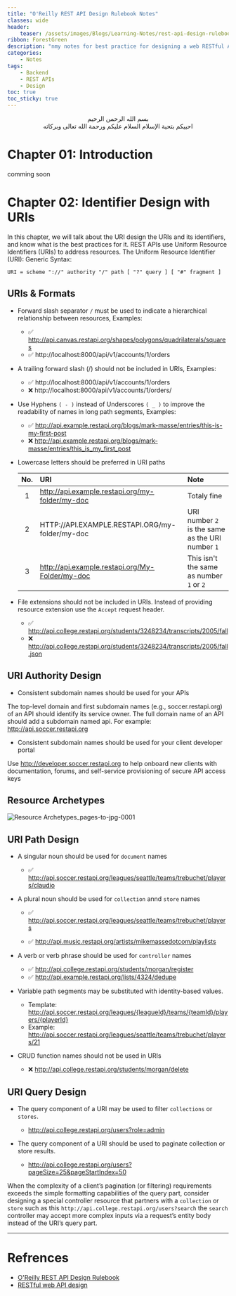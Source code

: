```yaml
---
title: "O'Reilly REST API Design Rulebook Notes"
classes: wide
header:
    teaser: /assets/images/Blogs/Learning-Notes/rest-api-design-rulebook.png
ribbon: ForestGreen
description: "nmy notes for best practice for designing a web RESTful APIs"
categories:
    - Notes
tags:
    - Backend
    - REST APIs
    - Design
toc: true
toc_sticky: true
---
```


<div align="center">

بسم الله الرحمن الرحيم <br> احييكم بتحية الإسلام السلام عليكم ورحمة الله تعالى وبركاته

</div>

# Chapter 01: Introduction

comming soon

# Chapter 02: Identifier Design with URIs

In this chapter, we will talk about the URI design the URIs and its identifiers, and know what is the best practices for it. REST APIs use Uniform Resource Identifiers (URIs) to address resources. The Uniform Resource Identifier (URI): Generic Syntax: 

`URI = scheme "://" authority "/" path [ "?" query ] [ "#" fragment ]`

## URIs & Formats
- Forward slash separator `/` must be used to indicate a hierarchical relationship between resources, Examples:
    - ✅ http://api.canvas.restapi.org/shapes/polygons/quadrilaterals/squares
    - ✅ http://localhost:8000/api/v1/accounts/1/orders 

- A trailing forward slash (/) should not be included in URIs, Examples:
    - ✅ http://localhost:8000/api/v1/accounts/1/orders
    - ❌ http://localhost:8000/api/v1/accounts/1/orders/

- Use Hyphens `( - )` instead of Underscores `( _ )` to improve the readability of names in long path segments, Examples:
    - ✅ http://api.example.restapi.org/blogs/mark-masse/entries/this-is-my-first-post
    - ❌ http://api.example.restapi.org/blogs/mark-masse/entries/this_is_my_first_post

- Lowercase letters should be preferred in URI paths

    | No. | URI | Note |
    |:--: |:--- | :--- |
    |  1  | http://api.example.restapi.org/my-folder/my-doc | Totaly fine |
    |  2  | HTTP://API.EXAMPLE.RESTAPI.ORG/my-folder/my-doc | URI number `2` is the same as the URI number `1` |
    |  3  | http://api.example.restapi.org/My-Folder/my-doc | This isn't the same as number `1` or `2`|

- File extensions should not be included in URIs. Instead of providing resource extension use the `Accept` request header.
    - ✅ http://api.college.restapi.org/students/3248234/transcripts/2005/fall
    - ❌ http://api.college.restapi.org/students/3248234/transcripts/2005/fall.json


## URI Authority Design

- Consistent subdomain names should be used for your APIs

The top-level domain and first subdomain names (e.g., soccer.restapi.org) of an API should identify its service owner. The full domain name of an API should add a subdomain named api. For example: http://api.soccer.restapi.org

- Consistent subdomain names should be used for your client developer portal

Use http://developer.soccer.restapi.org to help onboard new clients with documentation, forums, and self-service provisioning of secure API access keys

## Resource Archetypes

![Resource Archetypes_pages-to-jpg-0001](https://github.com/0xGhazy/0xGhazy/assets/60070427/f61e51d1-2b79-4b1b-812e-891a17b39f8c)


## URI Path Design

- A singular noun should be used for `document` names
    - ✅ http://api.soccer.restapi.org/leagues/seattle/teams/trebuchet/players/claudio

- A plural noun should be used for `collection` annd `store` names
    - ✅ http://api.soccer.restapi.org/leagues/seattle/teams/trebuchet/players

    - ✅ http://api.music.restapi.org/artists/mikemassedotcom/playlists

- A verb or verb phrase should be used for `controller` names
    - ✅ http://api.college.restapi.org/students/morgan/register
    - ✅ http://api.example.restapi.org/lists/4324/dedupe

- Variable path segments may be substituted with identity-based values.
    - Template: http://api.soccer.restapi.org/leagues/{leagueId}/teams/{teamId}/players/{playerId} 
    - Example: http://api.soccer.restapi.org/leagues/seattle/teams/trebuchet/players/21

- CRUD function names should not be used in URIs
    - ❌ http://api.college.restapi.org/students/morgan/delete

## URI Query Design

- The query component of a URI may be used to filter `collections` or `stores`.
    - http://api.college.restapi.org/users?role=admin

- The query component of a URI should be used to paginate collection or store results.
    - http://api.college.restapi.org/users?pageSize=25&pageStartIndex=50

When the complexity of a client’s pagination (or filtering) requirements exceeds the simple formatting capabilities of the query part, consider designing a special controller resource that partners with a `collection` or `store` such as this `http://api.college.restapi.org/users?search` the `search` controller may accept more complex inputs via a request’s entity body instead of the URI’s query part.

---

# Refrences
- [O'Reilly REST API Design Rulebook](https://www.oreilly.com/library/view/rest-api-design/9781449317904/)
- [RESTful web API design](https://learn.microsoft.com/en-us/azure/architecture/best-practices/api-design)
